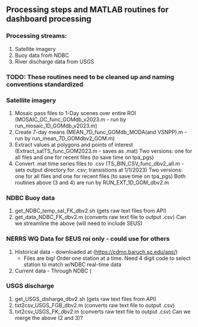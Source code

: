 ## Processing steps and MATLAB routines for dashboard processing

### Processing streams:
1. Satellite imagery
2. Buoy data from NDBC
3. River discharge data from USGS

### TODO: These routines need to be cleaned up and naming conventions standardized

### Satellite imagery 
1. Mosaic pass files to 1-Day scenes over entire ROI (MOSAIC_OC_func_GOMdb_v2023.m - run by run_mosaic_1D_GOMdb_v2023.m)
2. Create 7-day means (MEAN_7D_func_GOMdb_MODA(and VSNPP).m - run by run_mean_7D_GOMdbv2_GOM.m)
3. Extract values at polygons and points of interest (Extract_satTS_func_GOM2023.m - saves as .mat)
  Two versions: one for all files and one for recent files (to save time on tpa_pgs)
4. Convert .mat time series files to .csv (TS_BIN_CSV_func_dbv2_all.m - sets output directory for .csv; transistions at 1/1/2023)
  Two versions: one for all files and one for recent files (to save time on tpa_pgs)
  Both routines above (3 and 4) are run by RUN_EXT_1D_GOM_dbv2.m

### NDBC Buoy data
1. get_NDBC_temp_sal_FK_dbv2.sh (gets raw text files from API)
2. get_data_NDBC_FK_dbv2.m (converts raw text file to output .csv)
Can we streamline the above (will need to include SEUS)

### NERRS WQ Data for SEUS roi only - could use for others
1. Historical data - downloaded at (https://cdmo.baruch.sc.edu/aqs/)
   - Files are big! Order one station at a time. Need 4 digit code to select station to match w/NDBC real-time data
2. Current data - Through NDBC (



### USGS discharge
1. get_USGS_disharge_dbv2.sh (gets raw text files from API)
2. txt2csv_USGS_FGB_dbv2.m (converts raw text file to output .csv)
3. txt2csv_USGS_FK_dbv2.m (converts raw text file to output .csv)
Can we merge the above (2 and 3)?
